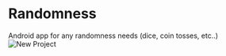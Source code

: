 # Randomness
Android app for any randomness needs (dice, coin tosses, etc..)
![New Project](https://user-images.githubusercontent.com/56861796/100066288-91dd1500-2e3d-11eb-98b5-1a898d84a075.png)
